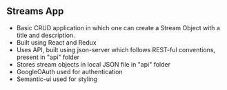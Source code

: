 ## Streams App

- Basic CRUD application in which one can create a Stream Object with a title and description. <br>
- Built using React and Redux <br>
- Uses API, built using json-server which follows REST-ful conventions, present in "api" folder <br>
- Stores stream objects in local JSON file in "api" folder <br>
- GoogleOAuth used for authentication <br>
- Semantic-ui used for styling <br>
